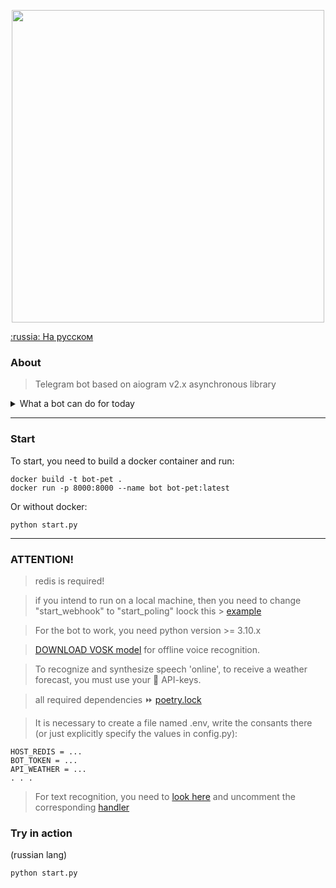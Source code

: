 <p align="center">
  <img alt="" src="https://i.ibb.co/FX1jp6H/preview-logo.webp" width="500px">
</p>

[:russia: На русском](README.md)
### About

>Telegram bot based on aiogram v2.x asynchronous library 


<details>
 <summary>What a bot can do for today</summary>
<ul>
  <li>Notify about weather :heavy_check_mark:</li>
  <li>Remind me to do something :heavy_check_mark:</li>
  <li>Save passwords :heavy_check_mark:</li>
  <li>Which days are "good" for a haircut :heavy_check_mark:</li>
  <li>Get a horoscope :heavy_check_mark:</li>
  <li>Recognize text on photo ️:warning:</li>
</ul>
</details>

***

### Start
To start, you need to build a docker container and run:
```
docker build -t bot-pet .
docker run -p 8000:8000 --name bot bot-pet:latest 
```
Or without docker:
```
python start.py
```

***

### ATTENTION!
> redis is required!

> if you intend to run on a local machine, then you need to change "start_webhook" to "start_poling" loock this > [example](https://github.com/bbt-t/call-support/blob/master/start.py)

> For the bot to work, you need python version >= 3.10.x

> [DOWNLOAD VOSK model](https://alphacephei.com/vosk/models) for offline voice recognition.

> To recognize and synthesize speech 'online', to receive a weather forecast, you must use your :key: API-keys. 

> all required dependencies :fast_forward: [poetry.lock](https://github.com/bbt-t/bot-pet-project/blob/master/poetry.lock)

> It is necessary to create a file named .env, write the consants there (or just explicitly specify the values in config.py):
```
HOST_REDIS = ...
BOT_TOKEN = ...
API_WEATHER = ...
. . .
``` 
> For text recognition, you need to [look here](https://github.com/bbt-t/what_is_there) and uncomment the corresponding [handler](https://github.com/bbt-t/bot-pet/blob/master/handlers/__init__.py)

### Try in action
(russian lang)
```
python start.py
```
